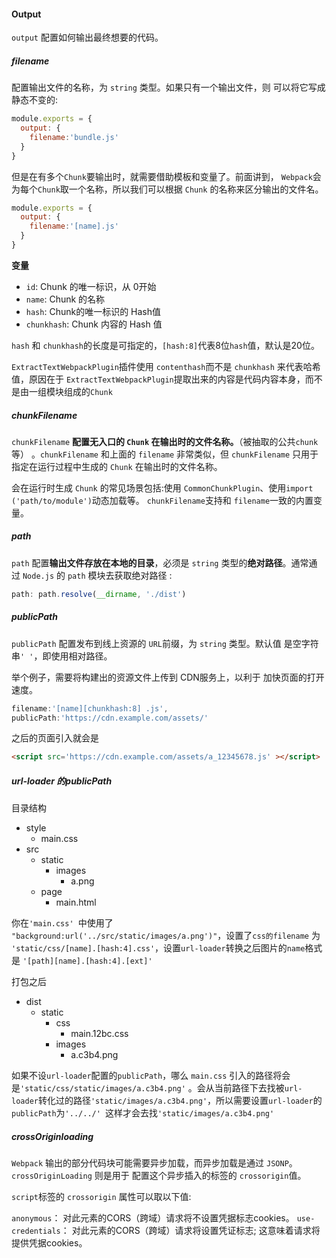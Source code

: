 #### Output

`output` 配置如何输出最终想要的代码。

##### filename

配置输出文件的名称，为 `string` 类型。如果只有一个输出文件，则 可以将它写成静态不变的:

```js
module.exports = {
  output: {
    filename:'bundle.js'
  }
}
```

但是在有多个`Chunk`要输出时，就需要借助模板和变量了。前面讲到， `Webpack`会为每个`Chunk`取一个名称，所以我们可以根据 `Chunk` 的名称来区分输出的文件名。

```js
module.exports = {
  output: {
    filename:'[name].js'
  }
}
```

**变量**

+ `id`: Chunk 的唯一标识，从 0开始
+ `name`: Chunk 的名称
+ `hash`: Chunk的唯一标识的 Hash值
+ `chunkhash`: Chunk 内容的 Hash 值

`hash` 和 `chunkhash`的长度是可指定的，`[hash:8]`代表8位`hash`值，默认是20位。

`ExtractTextWebpackPlugin`插件使用 `contenthash`而不是 `chunkhash` 来代表哈希值，原因在于 `ExtractTextWebpackPlugin`提取出来的内容是代码内容本身，而不是由一组模块组成的`Chunk`

##### chunkFilename

`chunkFilename` **配置无入口的 `Chunk` 在输出时的文件名称。**（被抽取的公共`chunk`等） 。`chunkFilename` 和上面的 `filename` 非常类似，但 `chunkFilename` 只用于指定在运行过程中生成的 `Chunk` 在输出时的文件名称。

会在运行时生成 `Chunk` 的常见场景包括:使用 `CommonChunkPlugin`、使用`import ('path/to/module')`动态加载等。 `chunkFilename`支持和 `filename`一致的内置变量。

##### path

`path` 配置**输出文件存放在本地的目录**，必须是 `string` 类型的**绝对路径**。通常通 过 `Node.js` 的 `path` 模块去获取绝对路径 :

```js
path: path.resolve(__dirname, './dist')
```

##### publicPath

`publicPath` 配置发布到线上资源的 `URL`前缀，为 `string` 类型。默认值 是空字符串`' '`，即使用相对路径。

举个例子，需要将构建出的资源文件上传到 CDN服务上，以利于 加快页面的打开速度。

```js
filename:'[name][chunkhash:8] .js',
publicPath:'https://cdn.example.com/assets/'
```
之后的页面引入就会是

```html
<script src='https://cdn.example.com/assets/a_12345678.js' ></script>
```

##### url-loader 的publicPath

目录结构
+ style
  + main.css
+ src 
  + static
    + images
      + a.png
  + page
    + main.html

你在`'main.css' `中使用了 `"background:url('../src/static/images/a.png')"`，设置了`css的filename` 为 `'static/css/[name].[hash:4].css'`，设置`url-loader`转换之后图片的`name`格式是  `'[path][name].[hash:4].[ext]'`

打包之后

+ dist
  + static
    + css
      + main.12bc.css
    + images
      + a.c3b4.png

如果不设`url-loader`配置的`publicPath`，哪么 `main.css` 引入的路径将会是`'static/css/static/images/a.c3b4.png'` 。会从当前路径下去找被`url-loader`转化过的路径`'static/images/a.c3b4.png'`，所以需要设置`url-loader`的`publicPath`为`'../../' `这样才会去找`'static/images/a.c3b4.png'`

##### crossOriginloading

`Webpack` 输出的部分代码块可能需要异步加载，而异步加载是通过 `JSONP`。`crossOriginLoading` 则是用于 配置这个异步插入的标签的 `crossorigin`值。

`script`标签的 `crossorigin` 属性可以取以下值:

`anonymous`：	对此元素的CORS（跨域）请求将不设置凭据标志cookies。
`use-credentials`： 对此元素的CORS（跨域）请求将设置凭证标志; 这意味着请求将提供凭据cookies。